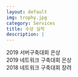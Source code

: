 ```yaml
---
layout: default
img: trophy.jpg
category: Services
title: 수상 실적
description: |
---
```

2019 서버구축대회 은상<br>
2019 네트워크 구축대회 은상<br>
2018 네트워크 구축대회 장려<br>
